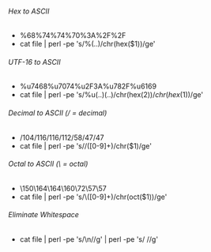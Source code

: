 ###### Hex to ASCII
* %68%74%74%70%3A%2F%2F
* cat file | perl -pe 's/%(..)/chr(hex($1))/ge'

###### UTF-16 to ASCII
* %u7468%u7074%u2F3A%u782F%u6169
* cat file | perl -pe 's/%u(..)(..)/chr(hex($2))/chr(hex($1))/ge'

###### Decimal to ASCII (/ = decimal)
* /104/116/116/112/58/47/47
* cat file | perl -pe 's/\/([0-9]+)/chr($1)/ge'

###### Octal to ASCII (\ = octal)
* \150\164\164\160\72\57\57
* cat file | perl -pe 's/\\([0-9]+)/chr(oct($1))/ge'

###### Eliminate Whitespace
* cat file | perl -pe 's/\n//g' | perl -pe 's/ //g'
